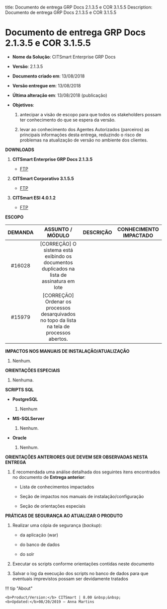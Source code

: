 title: Documento de entrega GRP Docs 2.1.3.5 e COR 3.1.5.5
Description: Documento de entrega GRP Docs 2.1.3.5 e COR 3.1.5.5

# Documento de entrega GRP Docs 2.1.3.5 e COR 3.1.5.5

-   **Nome da Solução**: CITSmart Enterprise GRP Docs

-   **Versão**: 2.1.3.5

-   **Documento criado em**: 13/08/2018

-   **Versão entregue em**: 13/08/2018

-   **Última alteração em**: 13/08/2018 (publicação)

-   **Objetivos**:

    1.  antecipar a visão de escopo para que todos os stakeholders possam ter
        conhecimento do que se espera da versão.

    2.  levar ao conhecimento dos Agentes Autorizados (parceiros) as principais
        informações desta entrega, reduzindo o risco de problemas na atualização
        de versão no ambiente dos clientes.

**DOWNLOADS**

1.  **CITSmart Enterprise GRP Docs 2.1.3.5**

    -   [FTP](http://kb.citsmartcloud.com/entregas/papelzero/Enterprise/2.1.3.5/)

2.  **CITSmart Corporativo 3.1.5.5**

    -   [FTP](http://kb.citsmartcloud.com/entregas/corporativo/Enterprise/3.1.5.5/)

3.  **CITSmart ESI 4.0.1.2**

    -   [FTP](http://kb.citsmartcloud.com/entregas/papelzero/Enterprise/2.1.1.0/cit-esi-web-4.0.1.2.war)

**ESCOPO**

| DEMANDA |                                       ASSUNTO / MÓDULO                                       | DESCRIÇÃO | CONHECIMENTO IMPACTADO |
|:-------:|:--------------------------------------------------------------------------------------------:|:---------:|:----------------------:|
|  #16028 |  [CORREÇÃO] O sistema está exibindo os documentos duplicados na lista de assinatura em lote  |           |                        |
|  #15979 | [CORREÇÃO] Ordenar os processos desarquivados no topo da lista na tela de processos abertos. |           |                        |



**IMPACTOS NOS MANUAIS DE INSTALAÇÃO/ATUALIZAÇÃO**

1.  Nenhum.

**ORIENTAÇÕES ESPECIAIS**

1.  Nenhuma.

**SCRIPTS SQL**

-   **PostgreSQL**

    1.  Nenhum

-   **MS-SQLServer**

    1.  Nenhum.

-   **Oracle**

    1.  Nenhum.

**ORIENTAÇÕES ANTERIORES QUE DEVEM SER OBSERVADAS NESTA ENTREGA**

1.  É recomendada uma análise detalhada dos seguintes itens encontrados no
    documento de **Entrega anterior**:

    -   Lista de conhecimentos impactados

    -   Seção de impactos nos manuais de instalação/configuração

    -   Seção de orientações especiais

**PRÁTICAS DE SEGURANÇA AO ATUALIZAR O PRODUTO**

1.  Realizar uma cópia de segurança (*backup*):

    -   da aplicação (war)

    -   do banco de dados

    -   do solr

2.  Executar os scripts conforme orientações contidas neste documento

3.  Salvar o log da execução dos scripts no banco de dados para que eventuais
    imprevistos possam ser devidamente tratados

!!! tip "About"

    <b>Product/Version:</b> CITSmart | 8.00 &nbsp;&nbsp;
    <b>Updated:</b>08/20/2019 – Anna Martins
